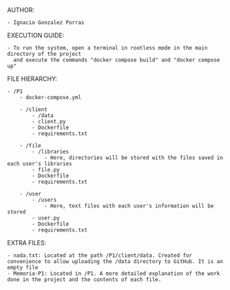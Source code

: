 AUTHOR:
	
	- Ignacio Gonzalez Porras
	
	
EXECUTION GUIDE:

	- To run the system, open a terminal in rootless mode in the main directory of the project
	  and execute the commands "docker compose build" and "docker compose up"
	  
	  
FILE HIERARCHY:

	- /P1
		- docker-compose.yml
		
		- /client
			- /data
			- client.py
			- Dockerfile
			- requirements.txt
		
		- /file
			- /libraries
				- Here, directories will be stored with the files saved in each user's libraries
			- file.py
			- Dockerfile
			- requirements.txt
		
		- /user
			- /users
				- Here, text files with each user's information will be stored
			- user.py
			- Dockerfile
			- requirements.txt
			

EXTRA FILES:

	- nada.txt: Located at the path /P1/client/data. Created for convenience to allow uploading the /data directory to GitHub. It is an empty file
	- Memoria-P1: Located in /P1. A more detailed explanation of the work done in the project and the contents of each file.
	
			
	

